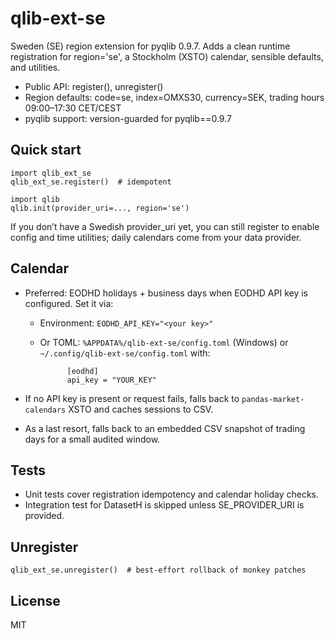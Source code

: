# qlib-ext-se

Sweden (SE) region extension for pyqlib 0.9.7. Adds a clean runtime registration for region='se', a Stockholm (XSTO) calendar, sensible defaults, and utilities.

- Public API: register(), unregister()
- Region defaults: code=se, index=OMXS30, currency=SEK, trading hours 09:00–17:30 CET/CEST
- pyqlib support: version-guarded for pyqlib==0.9.7

## Quick start

    import qlib_ext_se
    qlib_ext_se.register()  # idempotent

    import qlib
    qlib.init(provider_uri=..., region='se')

If you don’t have a Swedish provider_uri yet, you can still register to enable config and time utilities; daily calendars come from your data provider.

## Calendar

- Preferred: EODHD holidays + business days when EODHD API key is configured. Set it via:

  - Environment: `EODHD_API_KEY="<your key>"`
  - Or TOML: `%APPDATA%/qlib-ext-se/config.toml` (Windows) or `~/.config/qlib-ext-se/config.toml` with:

              [eodhd]
              api_key = "YOUR_KEY"

- If no API key is present or request fails, falls back to `pandas-market-calendars` XSTO and caches sessions to CSV.
- As a last resort, falls back to an embedded CSV snapshot of trading days for a small audited window.

## Tests

- Unit tests cover registration idempotency and calendar holiday checks.
- Integration test for DatasetH is skipped unless SE_PROVIDER_URI is provided.

## Unregister

    qlib_ext_se.unregister()  # best-effort rollback of monkey patches

## License

MIT
